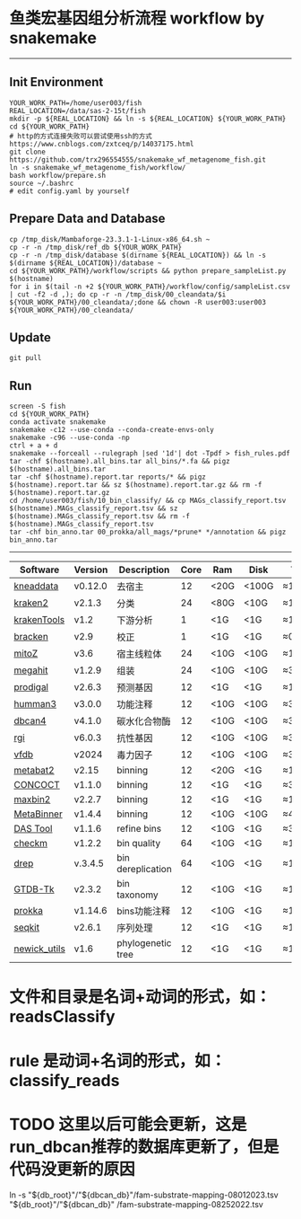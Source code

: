 # 鱼类宏基因组分析流程 workflow by snakemake
---

## Init Environment

```shell
YOUR_WORK_PATH=/home/user003/fish
REAL_LOCATION=/data/sas-2-15t/fish
mkdir -p ${REAL_LOCATION} && ln -s ${REAL_LOCATION} ${YOUR_WORK_PATH}
cd ${YOUR_WORK_PATH}
# http的方式连接失败可以尝试使用ssh的方式 https://www.cnblogs.com/zxtceq/p/14037175.html
git clone https://github.com/trx296554555/snakemake_wf_metagenome_fish.git
ln -s snakemake_wf_metagenome_fish/workflow/
bash workflow/prepare.sh
source ~/.bashrc
# edit config.yaml by yourself
```

## Prepare Data and Database

```shell
cp /tmp_disk/Mambaforge-23.3.1-1-Linux-x86_64.sh ~
cp -r -n /tmp_disk/ref_db ${YOUR_WORK_PATH}
cp -r -n /tmp_disk/database $(dirname ${REAL_LOCATION}) && ln -s $(dirname ${REAL_LOCATION})/database ~
cd ${YOUR_WORK_PATH}/workflow/scripts && python prepare_sampleList.py $(hostname)
for i in $(tail -n +2 ${YOUR_WORK_PATH}/workflow/config/sampleList.csv | cut -f2 -d ,); do cp -r -n /tmp_disk/00_cleandata/$i ${YOUR_WORK_PATH}/00_cleandata/;done && chown -R user003:user003 ${YOUR_WORK_PATH}/00_cleandata/
```

## Update

```shell
git pull
```

## Run

```shell
screen -S fish
cd ${YOUR_WORK_PATH}
conda activate snakemake
snakemake -c12 --use-conda --conda-create-envs-only
snakemake -c96 --use-conda -np
ctrl + a + d
snakemake --forceall --rulegraph |sed '1d'| dot -Tpdf > fish_rules.pdf
tar -chf $(hostname).all_bins.tar all_bins/*.fa && pigz $(hostname).all_bins.tar
tar -chf $(hostname).report.tar reports/* && pigz $(hostname).report.tar && sz $(hostname).report.tar.gz && rm -f $(hostname).report.tar.gz 
cd /home/user003/fish/10_bin_classify/ && cp MAGs_classify_report.tsv $(hostname).MAGs_classify_report.tsv && sz $(hostname).MAGs_classify_report.tsv && rm -f $(hostname).MAGs_classify_report.tsv
tar -chf bin_anno.tar 00_prokka/all_mags/*prune* */annotation && pigz bin_anno.tar
```

---

| Software                                                                              | Version | Description       | Core | Ram  | Disk  | Time    |
|---------------------------------------------------------------------------------------|---------|-------------------|------|------|-------|---------|
| [kneaddata](https://github.com/biobakery/biobakery/wiki/kneaddata)                    | v0.12.0 | 去宿主               | 12   | <20G | <100G | ≈120min |
| [kraken2](https://github.com/DerrickWood/kraken2/wiki/Manual)                         | v2.1.3  | 分类                | 24   | <80G | <10G  | ≈1min   |
| [krakenTools](https://github.com/jenniferlu717/KrakenTools)                           | v1.2    | 下游分析              | 1    | <1G  | <1G   | ≈1min   |
| [bracken](https://github.com/jenniferlu717/Bracken)                                   | v2.9    | 校正                | 1    | <1G  | <1G   | ≈0.1min |
| [mitoZ](https://github.com/linzhi2013/MitoZ/wiki)                                     | v3.6    | 宿主线粒体             | 24   | <10G | <10G  | ≈10min  |
| [megahit](https://github.com/voutcn/megahit/wiki)                                     | v1.2.9  | 组装                | 24   | <10G | <10G  | ≈30min  |
| [prodigal](https://github.com/hyattpd/Prodigal/wiki)                                  | v2.6.3  | 预测基因              | 12   | <1G  | <1G   | ≈10min  |
| [humman3](https://github.com/biobakery/humann)                                        | v3.0.0  | 功能注释              | 12   | <10G | <10G  | ≈30min  |
| [dbcan4](https://github.com/linnabrown/run_dbcan)                                     | v4.1.0  | 碳水化合物酶            | 12   | <10G | <10G  | ≈30min  |
| [rgi](https://github.com/arpcard/rgi)                                                 | v6.0.3  | 抗性基因              | 12   | <10G | <10G  | ≈30min  |
| [vfdb](http://www.mgc.ac.cn/VFs/main.htm)                                             | v2024   | 毒力因子              | 12   | <10G | <10G  | ≈30min  |
| [metabat2](https://bitbucket.org/berkeleylab/metabat/wiki/Best%20Binning%20Practices) | v2.15   | binning           | 12   | <20G | <1G   | ≈10min  |
| [CONCOCT](https://github.com/BinPro/CONCOCT)                                          | v1.1.0  | binning           | 12   | <1G  | <1G   | ≈30min  |
| [maxbin2](https://sourceforge.net/p/maxbin/code/ci/master/tree/)                      | v2.2.7  | binning           | 12   | <1G  | <1G   | ≈1min   |
| [MetaBinner](https://github.com/ziyewang/MetaBinner)                                  | v1.4.4  | binning           | 12   | <10G | <10G  | ≈45min  |
| [DAS Tool](https://github.com/cmks/DAS_Tool)                                          | v1.1.6  | refine bins       | 12   | <10G | <1G   | ≈30min  |
| [checkm](https://github.com/Ecogenomics/CheckM/wiki)                                  | v1.2.2  | bin quality       | 64   | <10G | <1G   | ≈10min  |
| [drep](https://github.com/MrOlm/drep)                                                 | v.3.4.5 | bin dereplication | 64   | <10G | <1G   | ≈10min  |
| [GTDB-Tk](https://github.com/Ecogenomics/GTDBTk)                                      | v2.3.2  | bin taxonomy      | 12   | <10G | <1G   | ≈10min  |
| [prokka](https://github.com/tseemann/prokka)                                          | v1.14.6 | bins功能注释          | 12   | <10G | <1G   | ≈10min  |
| [seqkit](https://bioinf.shenwei.me/seqkit/)                                           | v2.6.1  | 序列处理              | 12   | <1G  | <1G   | ≈1min   |
| [newick_utils](https://github.com/tjunier/newick_utils)                               | v1.6    | phylogenetic tree | 12   | <1G  | <1G   | ≈1min   |

# 文件和目录是名词+动词的形式，如：readsClassify

# rule 是动词+名词的形式，如：classify_reads

##   

# TODO 这里以后可能会更新，这是run_dbcan推荐的数据库更新了，但是代码没更新的原因

ln -s "${db_root}"/"${dbcan_db}"/fam-substrate-mapping-08012023.tsv "${db_root}"/"${dbcan_db}"
/fam-substrate-mapping-08252022.tsv